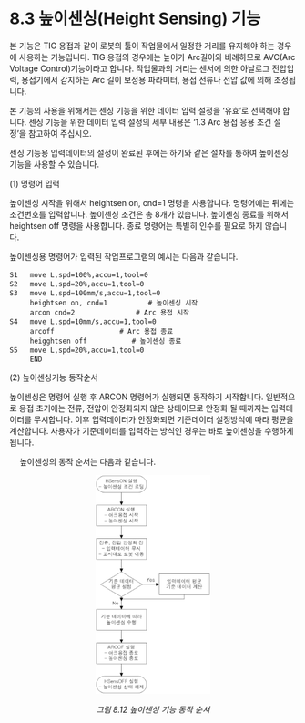 ﻿# 8.3 높이센싱(Height Sensing) 기능

본 기능은 TIG 용접과 같이 로봇의 툴이 작업물에서 일정한 거리를 유지해야 하는 경우에 사용하는 기능입니다. TIG 용접의 경우에는 높이가 Arc길이와 비례하므로 AVC(Arc Voltage Control)기능이라고 합니다. 작업물과의 거리는 센서에 의한 아날로그 전압입력, 용접기에서 감지하는 Arc 길이 보정용 파라미터, 용접 전류나 전압 값에 의해 조정됩니다.

본 기능의 사용을 위해서는 센싱 기능을 위한 데이터 입력 설정을 ‘유효’로 선택해야 합니다.
센싱 기능을 위한 데이터 입력 설정의 세부 내용은 ‘1.3 Arc 용접 응용 조건 설정’을 참고하여 주십시오.

센싱 기능용 입력데이터의 설정이 완료된 후에는 하기와 같은 절차를 통하여 높이센싱 기능을 사용할 수 있습니다.

(1)	명령어 입력

높이센싱 시작을 위해서 heightsen on, cnd=1 명령을 사용합니다. 명령어에는 뒤에는 조건번호를 입력합니다. 높이센싱 조건은 총 8개가 있습니다.
높이센싱 종료를 위해서 heightsen off 명령을 사용합니다. 종료 명령어는 특별히 인수를 필요로 하지 않습니다.

높이센싱용 명령어가 입력된 작업프로그램의 예시는 다음과 같습니다.

    S1   move L,spd=100%,accu=1,tool=0
    S2   move L,spd=20%,accu=1,tool=0
    S3   move L,spd=100mm/s,accu=1,tool=0
         heightsen on, cnd=1		  # 높이센싱 시작
         arcon cnd=2		       # Arc 용접 시작
    S4   move L,spd=10mm/s,accu=1,tool=0
         arcoff			       # Arc 용접 종료
         heigghtsen off			  # 높이센싱 종료
    S5   move L,spd=20%,accu=1,tool=0
         END 

(2)	높이센싱기능 동작순서

높이센싱은 명령어 실행 후 ARCON 명령어가 실행되면 동작하기 시작합니다. 일반적으로 용접 초기에는 전류, 전압이 안정화되지 않은 상태이므로 안정화 될 때까지는 입력데이터를 무시합니다. 이후 입력데이터가 안정화되면 기준데이터 설정방식에 따라 평균을 계산합니다. 사용자가 기준데이터를 입력하는 방식인 경우는 바로 높이센싱을 수행하게 됩니다.

 
높이센싱의 동작 순서는 다음과 같습니다.

 
<p align="center">
 <img src="../../_assets/8_12.png" width="40%"></img>
 <em><p align="center">그림 8.12 높이센싱 기능 동작 순서</p></em>
</p>

